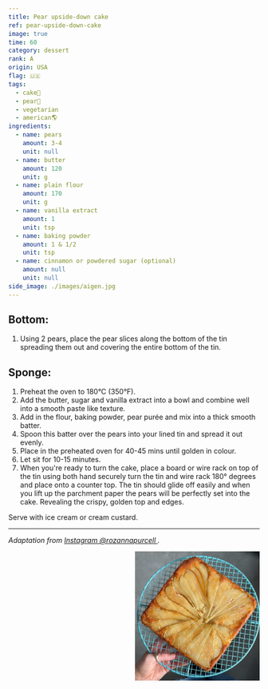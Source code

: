 ```yaml
---
title: Pear upside-down cake
ref: pear-upside-down-cake
image: true
time: 60
category: dessert
rank: A
origin: USA
flag: 🇺🇸
tags:
  - cake🍰
  - pear🍐
  - vegetarian
  - american🌎
ingredients:
  - name: pears
    amount: 3-4
    unit: null
  - name: butter
    amount: 120
    unit: g
  - name: plain flour
    amount: 170
    unit: g
  - name: vanilla extract
    amount: 1
    unit: tsp
  - name: baking powder
    amount: 1 & 1/2
    unit: tsp
  - name: cinnamon or powdered sugar (optional)
    amount: null
    unit: null
side_image: ./images/aigen.jpg
---
```


## Bottom:
1. Using 2 pears, place the pear slices along the bottom of the tin spreading them out and covering the entire bottom of the tin.

## Sponge:
1. Preheat the oven to 180°C (350°F).
2. Add the butter, sugar and vanilla extract into a bowl and combine well into a smooth paste like texture.
3. Add in the flour, baking powder, pear purée and mix into a thick smooth batter.
4. Spoon this batter over the pears into your lined tin and spread it out evenly.
5. Place in the preheated oven for 40-45 mins until golden in colour.
6. Let sit for 10-15 minutes.
7. When you're ready to turn the cake, place a board or wire rack on top of the tin using both hand securely turn the tin and wire rack 180° degrees and place onto a counter top. The tin should glide off easily and when you lift up the parchment paper the pears will be perfectly set into the cake. Revealing the crispy, golden top and edges. 

Serve with ice cream or cream custard. 

---

_Adaptation from [Instagram @rozannapurcell
](https://www.instagram.com/reel/C4SdNxeszb7/?utm_source=ig_web_copy_link)._

<img src="images/pear_upsidedown_cake.png" style="width:250px; float:right;"/>